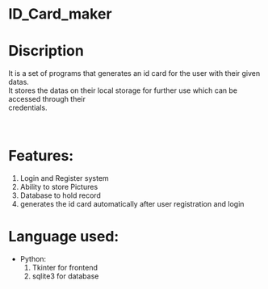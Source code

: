 # ID_Card_maker

<h1>Discription</h1>
<p>It is a set of programs that generates an id card for the user with their given datas. <br>
    It stores the datas on their local storage for further use which can be accessed through their <br>
    credentials.</p>
<br>
<h1>Features:</h1>
<ol type="1">
<li>Login and Register system</li>
<li>Ability to store Pictures</li>
<li>Database to hold record</li>
<li>generates the id card automatically after user registration and login</li>
</ol>

<h1>Language used:</h1>
<ul>
<li>Python:<ol>
            <li>Tkinter for frontend</li>
            <li>sqlite3 for database</li>
            </ol>
</li>

</ul>


